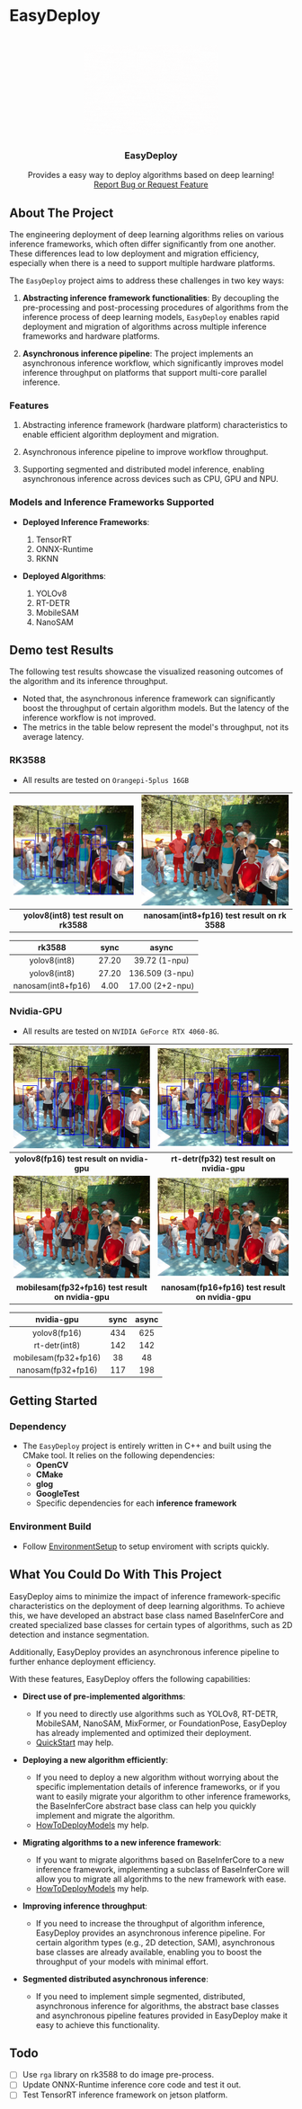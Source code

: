 # EasyDeploy
<!-- PROJECT LOGO -->
<br />
<div align="center">
  <a href="https://github.com/zz990099/EasyDeploy">
    <img src="assets/logo.gif" alt="Logo" width="240" height="160" style="animation: play 5s infinite;">
  </a>

  <h3 align="center">EasyDeploy</h3>

  <p align="center">
    Provides a easy way to deploy algorithms based on deep learning!
    <br />
    <a href="https://github.com/zz990099/EasyDeploy/issues/new">Report Bug or Request Feature</a>
  </p>
</div>

## About The Project

The engineering deployment of deep learning algorithms relies on various inference frameworks, which often differ significantly from one another. These differences lead to low deployment and migration efficiency, especially when there is a need to support multiple hardware platforms. 

The `EasyDeploy` project aims to address these challenges in two key ways:  

1. **Abstracting inference framework functionalities**: By decoupling the pre-processing and post-processing procedures of algorithms from the inference process of deep learning models, `EasyDeploy` enables rapid deployment and migration of algorithms across multiple inference frameworks and hardware platforms.  

2. **Asynchronous inference pipeline**: The project implements an asynchronous inference workflow, which significantly improves model inference throughput on platforms that support multi-core parallel inference.

### Features

1. Abstracting inference framework (hardware platform) characteristics to enable efficient algorithm deployment and migration.  

2. Asynchronous inference pipeline to improve workflow throughput.  

3. Supporting segmented and distributed model inference, enabling asynchronous inference across devices such as CPU, GPU and NPU.

### Models and Inference Frameworks Supported 

- **Deployed Inference Frameworks**:  
  1. TensorRT  
  2. ONNX-Runtime  
  3. RKNN

- **Deployed Algorithms**:  
  1. YOLOv8  
  2. RT-DETR  
  3. MobileSAM  
  4. NanoSAM

## Demo test Results

The following test results showcase the visualized reasoning outcomes of the algorithm and its inference throughput.

- Noted that, the asynchronous inference framework can significantly boost the throughput of certain algorithm models. But the latency of the inference workflow is not improved.
- The metrics in the table below represent the model's throughput, not its average latency.

### RK3588

- All results are tested on `Orangepi-5plus 16GB`

| ![1](./assets/rk3588_yolov8_result.jpg) | ![2](./assets/rk3588_nanosam_result.png) |
|:----------------------------------------:|:----------------------------------------:|
| **yolov8(int8) test result on rk3588**  | **nanosam(int8+fp16) test result on rk 3588** |

|  rk3588   |   sync   |  async   |
|:---------:|:---------:|:----------------:|
|  yolov8(int8)   |   27.20   |  39.72 (1-npu)   |
|  yolov8(int8)   |   27.20   |  136.509 (3-npu) |
|  nanosam(int8+fp16)  |   4.00    |  17.00 (2+2-npu) |

### Nvidia-GPU

- All results are tested on `NVIDIA GeForce RTX 4060-8G`.

| ![1](./assets/nvidia_gpu_yolov8_result.jpg) | ![2](./assets/nvidia_gpu_rt_detr_result.jpg) |
|:----------------------------------------:|:----------------------------------------:|
| **yolov8(fp16) test result on nvidia-gpu**  | **rt-detr(fp32) test result on nvidia-gpu** |
| ![3](./assets/nvidia_gpu_mobilesam_result.png) | ![4](./assets/nvidia_gpu_nanosam_result.png) |
| **mobilesam(fp32+fp16) test result on nvidia-gpu**  | **nanosam(fp16+fp16) test result on nvidia-gpu** |


|  nvidia-gpu   |   sync   |  async   |
|:---------:|:---------:|:----------------:|
|  yolov8(fp16)   |   434   |  625   |
|  rt-detr(int8)   |   142   |  142 |
|  mobilesam(fp32+fp16)  |   38    |  48 |
|  nanosam(fp32+fp16)  |   117    |  198 |

## Getting Started

### Dependency

- The `EasyDeploy` project is entirely written in C++ and built using the CMake tool. It relies on the following dependencies:  
    - **OpenCV**  
    - **CMake**  
    - **glog**  
    - **GoogleTest**  
    - Specific dependencies for each **inference framework**

### Environment Build
- Follow [EnvironmentSetup](doc/EnviromentSetup.md) to setup enviroment with scripts quickly. 

## What You Could Do With This Project

EasyDeploy aims to minimize the impact of inference framework-specific characteristics on the deployment of deep learning algorithms. To achieve this, we have developed an abstract base class named BaseInferCore and created specialized base classes for certain types of algorithms, such as 2D detection and instance segmentation.

Additionally, EasyDeploy provides an asynchronous inference pipeline to further enhance deployment efficiency. 

With these features, EasyDeploy offers the following capabilities:

- **Direct use of pre-implemented algorithms**:
    - If you need to directly use algorithms such as YOLOv8, RT-DETR, MobileSAM, NanoSAM, MixFormer, or FoundationPose, EasyDeploy has already implemented and optimized their deployment.
    - [QuickStart](doc/QuickStart.md) may help.

- **Deploying a new algorithm efficiently**:
    - If you need to deploy a new algorithm without worrying about the specific implementation details of inference frameworks, or if you want to easily migrate your algorithm to other inference frameworks, the BaseInferCore abstract base class can help you quickly implement and migrate the algorithm.
    - [HowToDeployModels](doc/HowToDeployModels.md) my help.

- **Migrating algorithms to a new inference framework**:
    - If you want to migrate algorithms based on BaseInferCore to a new inference framework, implementing a subclass of BaseInferCore will allow you to migrate all algorithms to the new framework with ease.
    - [HowToDeployModels](doc/HowToDeployModels.md) my help.

- **Improving inference throughput**:
    - If you need to increase the throughput of algorithm inference, EasyDeploy provides an asynchronous inference pipeline. For certain algorithm types (e.g., 2D detection, SAM), asynchronous base classes are already available, enabling you to boost the throughput of your models with minimal effort.

- **Segmented distributed asynchronous inference**:
    - If you need to implement simple segmented, distributed, asynchronous inference for algorithms, the abstract base classes and asynchronous pipeline features provided in EasyDeploy make it easy to achieve this functionality.

## Todo

- [ ] Use `rga` library on rk3588 to do image pre-process.
- [ ] Update ONNX-Runtime inference core code and test it out.
- [ ] Test TensorRT inference framework on jetson platform.